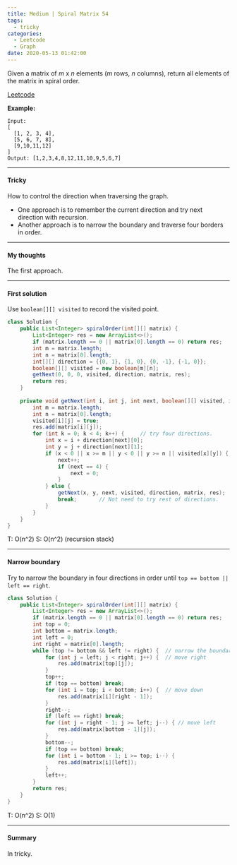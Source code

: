 ```yaml
---
title: Medium | Spiral Matrix 54
tags:
  - tricky
categories:
  - Leetcode
  - Graph
date: 2020-05-13 01:42:00
---
```


Given a matrix of *m* x *n* elements (*m* rows, *n* columns), return all elements of the matrix in spiral order.

[Leetcode](https://leetcode.com/problems/spiral-matrix/)

<!--more-->

**Example:**

```
Input:
[
  [1, 2, 3, 4],
  [5, 6, 7, 8],
  [9,10,11,12]
]
Output: [1,2,3,4,8,12,11,10,9,5,6,7]
```

---

#### Tricky 

How to control the direction when traversing the graph.

* One approach is to remember the current direction and try next direction with recursion.
* Another approach is to narrow the boundary and traverse four borders in order. 

---

#### My thoughts 

The first approach.

---

#### First solution 

Use `boolean[][] visited` to record the visited point.

```java
class Solution {
    public List<Integer> spiralOrder(int[][] matrix) {
        List<Integer> res = new ArrayList<>();
      	if (matrix.length == 0 || matrix[0].length == 0) return res;
        int m = matrix.length;
        int n = matrix[0].length;
        int[][] direction = {{0, 1}, {1, 0}, {0, -1}, {-1, 0}};
        boolean[][] visited = new boolean[m][n];
        getNext(0, 0, 0, visited, direction, matrix, res);
        return res;
    }
    
    private void getNext(int i, int j, int next, boolean[][] visited, int[][] direction, int[][] matrix, List<Integer> res) {
        int m = matrix.length;
        int n = matrix[0].length;
        visited[i][j] = true;
        res.add(matrix[i][j]);
        for (int k = 0; k < 4; k++) {     // try four directions.
            int x = i + direction[next][0];
            int y = j + direction[next][1];
            if (x < 0 || x >= m || y < 0 || y >= n || visited[x][y]) {
                next++;
                if (next == 4) {
                    next = 0;
                }
            } else {
                getNext(x, y, next, visited, direction, matrix, res);
                break;       // Not need to try rest of directions.
            }
        }
    }
}
```

T: O(n^2)		S: O(n^2)  (recursion stack)

---

#### Narrow boundary

Try to narrow the boundary in four directions in order until `top == bottom || left == right`.

```java
class Solution {
    public List<Integer> spiralOrder(int[][] matrix) {
        List<Integer> res = new ArrayList<>();
        if (matrix.length == 0 || matrix[0].length == 0) return res;
        int top = 0;
        int bottom = matrix.length;
        int left = 0;
        int right = matrix[0].length;
        while (top != bottom && left != right) {  // narrow the boundary
            for (int j = left; j < right; j++) {  // move right
                res.add(matrix[top][j]);
            }
            top++;
            if (top == bottom) break;
            for (int i = top; i < bottom; i++) {  // move down
                res.add(matrix[i][right - 1]);
            }
            right--;
            if (left == right) break;
            for (int j = right - 1; j >= left; j--) { // move left
                res.add(matrix[bottom - 1][j]);
            }
            bottom--;
            if (top == bottom) break;
            for (int i = bottom - 1; i >= top; i--) {
                res.add(matrix[i][left]);
            }
            left++;
        }
        return res;
    }
}
```

T: O(n^2)		S: O(1)

---

#### Summary 

In tricky.